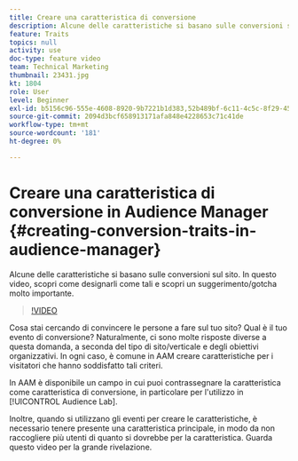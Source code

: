 ```yaml
---
title: Creare una caratteristica di conversione
description: Alcune delle caratteristiche si basano sulle conversioni sul sito. In questo video, scopri come designarli come tali e scopri un suggerimento/gotcha molto importante.
feature: Traits
topics: null
activity: use
doc-type: feature video
team: Technical Marketing
thumbnail: 23431.jpg
kt: 1804
role: User
level: Beginner
exl-id: b5156c96-555e-4608-8920-9b7221b1d383,52b489bf-6c11-4c5c-8f29-4513a167f7b8
source-git-commit: 2094d3bcf658913171afa848e4228653c71c41de
workflow-type: tm+mt
source-wordcount: '181'
ht-degree: 0%

---
```


# Creare una caratteristica di conversione in Audience Manager {#creating-conversion-traits-in-audience-manager}

Alcune delle caratteristiche si basano sulle conversioni sul sito. In questo video, scopri come designarli come tali e scopri un suggerimento/gotcha molto importante.

>[!VIDEO](https://video.tv.adobe.com/v/23431/?quality=12)

Cosa stai cercando di convincere le persone a fare sul tuo sito? Qual è il tuo evento di conversione? Naturalmente, ci sono molte risposte diverse a questa domanda, a seconda del tipo di sito/verticale e degli obiettivi organizzativi. In ogni caso, è comune in AAM creare caratteristiche per i visitatori che hanno soddisfatto tali criteri.

In AAM è disponibile un campo in cui puoi contrassegnare la caratteristica come caratteristica di conversione, in particolare per l&#39;utilizzo in [!UICONTROL Audience Lab].

Inoltre, quando si utilizzano gli eventi per creare le caratteristiche, è necessario tenere presente una caratteristica principale, in modo da non raccogliere più utenti di quanto si dovrebbe per la caratteristica. Guarda questo video per la grande rivelazione.
